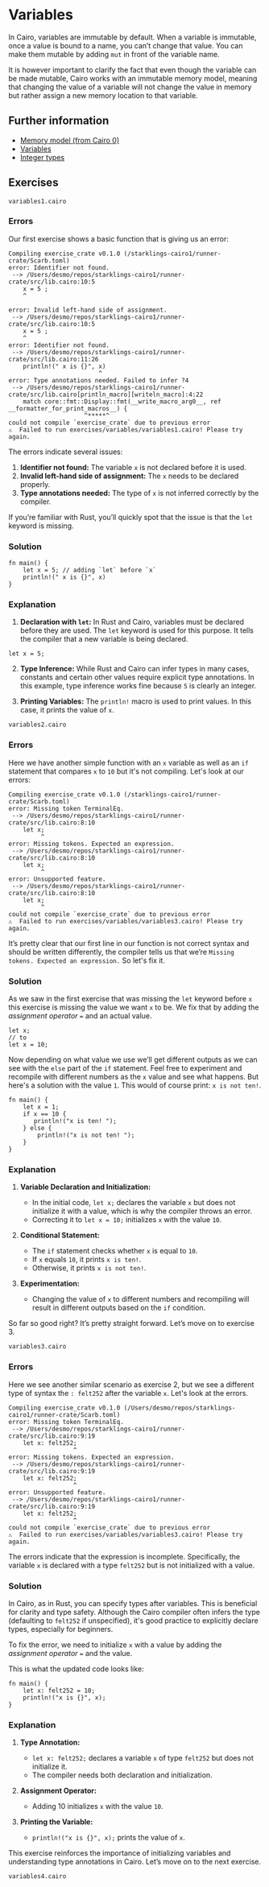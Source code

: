 # Variables

In Cairo, variables are immutable by default.
When a variable is immutable, once a value is bound to a name, you can’t change that value.
You can make them mutable by adding `mut` in front of the variable name.

It is however important to clarify the fact that even though the variable can be made mutable, Cairo works with an immutable memory model, meaning that changing the value of a variable will not change the value in memory but rather assign a new memory location to that variable.

## Further information

- [Memory model (from Cairo 0)](https://www.cairo-lang.org/docs/how_cairo_works/cairo_intro.html#memory-model)
- [Variables](https://book.cairo-lang.org/ch02-01-variables-and-mutability.html)
- [Integer types](https://book.cairo-lang.org/ch02-02-data-types.html#integer-types)

## Exercises

`variables1.cairo`

### Errors

Our first exercise shows a basic function that is giving us an error:

```
Compiling exercise_crate v0.1.0 (/starklings-cairo1/runner-crate/Scarb.toml)
error: Identifier not found.
 --> /Users/desmo/repos/starklings-cairo1/runner-crate/src/lib.cairo:10:5
    x = 5 ;
    ^

error: Invalid left-hand side of assignment.
 --> /Users/desmo/repos/starklings-cairo1/runner-crate/src/lib.cairo:10:5
    x = 5 ;
    ^
error: Identifier not found.
 --> /Users/desmo/repos/starklings-cairo1/runner-crate/src/lib.cairo:11:26
    println!(" x is {}", x)
                         ^
error: Type annotations needed. Failed to infer ?4
 --> /Users/desmo/repos/starklings-cairo1/runner-crate/src/lib.cairo[println_macro][writeln_macro]:4:22
    match core::fmt::Display::fmt(__write_macro_arg0__, ref __formatter_for_print_macros__) {
                     ^*****^
could not compile `exercise_crate` due to previous error
⚠️  Failed to run exercises/variables/variables1.cairo! Please try again.
```

The errors indicate several issues:

1. **Identifier not found:** The variable `x` is not declared before it is used.
2. **Invalid left-hand side of assignment:** The `x` needs to be declared properly.
3. **Type annotations needed:** The type of `x` is not inferred correctly by the compiler.

If you’re familiar with Rust, you’ll quickly spot that the issue is that the `let` keyword is missing.

### Solution

```
fn main() {
    let x = 5; // adding `let` before `x`
    println!(" x is {}", x)
}
```

### Explanation

1. **Declaration with `let`:** In Rust and Cairo, variables must be declared before they are used. The `let` keyword is used for this purpose. It tells the compiler that a new variable is being declared.

```
let x = 5;
```

2. **Type Inference:** While Rust and Cairo can infer types in many cases, constants and certain other values require explicit type annotations. In this example, type inference works fine because `5` is clearly an integer.

3. **Printing Variables:** The `println!` macro is used to print values. In this case, it prints the value of `x`.

`variables2.cairo`

### Errors

Here we have another simple function with an `x` variable as well as an `if` statement that compares `x` to `10` but it's not compiling. Let's look at our errors:

```
Compiling exercise_crate v0.1.0 (/starklings-cairo1/runner-crate/Scarb.toml)
error: Missing token TerminalEq.
 --> /Users/desmo/repos/starklings-cairo1/runner-crate/src/lib.cairo:8:10
    let x;
         ^
error: Missing tokens. Expected an expression.
 --> /Users/desmo/repos/starklings-cairo1/runner-crate/src/lib.cairo:8:10
    let x;
         ^
error: Unsupported feature.
 --> /Users/desmo/repos/starklings-cairo1/runner-crate/src/lib.cairo:8:10
    let x;
         ^
could not compile `exercise_crate` due to previous error
⚠️  Failed to run exercises/variables/variables3.cairo! Please try again.
```

It’s pretty clear that our first line in our function is not correct syntax and should be written differently, the compiler tells us that we’re `Missing tokens. Expected an expression.` So let's fix it.

### Solution

As we saw in the first exercise that was missing the `let` keyword before `x` this exercise is missing the value we want `x` to be. We fix that by adding the _assignment operator_ `=` and an actual value.

```
let x;
// to
let x = 10;
```

Now depending on what value we use we’ll get different outputs as we can see with the `else` part of the `if` statement. Feel free to experiment and recompile with different numbers as the `x` value and see what happens. But here's a solution with the value `1`. This would of course print: `x is not ten!`.

```
fn main() {
    let x = 1;
    if x == 10 {
       println!("x is ten! ");
    } else {
        println!("x is not ten! ");
    }
}
```

### Explanation

1. **Variable Declaration and Initialization:**
    - In the initial code, `let x;` declares the variable `x` but does not initialize it with a value, which is why the compiler throws an error.
    - Correcting it to `let x = 10;` initializes `x` with the value `10`.

2. **Conditional Statement:**
    - The `if` statement checks whether `x` is equal to `10`.
    - If `x` equals `10`, it prints `x is ten!`.
    - Otherwise, it prints `x is not ten!`.

3. **Experimentation:**
    - Changing the value of `x` to different numbers and recompiling will result in different outputs based on the `if` condition.

So far so good right? It’s pretty straight forward. Let’s move on to exercise 3.

`variables3.cairo`

### Errors

Here we see another similar scenario as exercise 2, but we see a different type of syntax the `: felt252` after the variable `x`. Let's look at the errors.

```
Compiling exercise_crate v0.1.0 (/Users/desmo/repos/starklings-cairo1/runner-crate/Scarb.toml)
error: Missing token TerminalEq.
 --> /Users/desmo/repos/starklings-cairo1/runner-crate/src/lib.cairo:9:19
    let x: felt252;
                  ^
error: Missing tokens. Expected an expression.
 --> /Users/desmo/repos/starklings-cairo1/runner-crate/src/lib.cairo:9:19
    let x: felt252;
                  ^
error: Unsupported feature.
 --> /Users/desmo/repos/starklings-cairo1/runner-crate/src/lib.cairo:9:19
    let x: felt252;
                  ^
could not compile `exercise_crate` due to previous error
⚠️  Failed to run exercises/variables/variables3.cairo! Please try again.
```

The errors indicate that the expression is incomplete. Specifically, the variable `x` is declared with a type `felt252` but is not initialized with a value.

### Solution

In Cairo, as in Rust, you can specify types after variables. This is beneficial for clarity and type safety. Although the Cairo compiler often infers the type (defaulting to `felt252` if unspecified), it's good practice to explicitly declare types, especially for beginners.

To fix the error, we need to initialize `x` with a value by adding the _assignment operator_ `=` and the value.

This is what the updated code looks like:

```
fn main() {
    let x: felt252 = 10;
    println!("x is {}", x);
}
```

### Explanation

1. **Type Annotation:**
    - `let x: felt252;` declares a variable `x` of type `felt252` but does not initialize it.
    - The compiler needs both declaration and initialization.

2. **Assignment Operator:**
    - Adding 10 initializes `x` with the value `10`.

3. **Printing the Variable:**
    - `println!("x is {}", x);` prints the value of `x`.

This exercise reinforces the importance of initializing variables and understanding type annotations in Cairo. Let’s move on to the next exercise.

`variables4.cairo`